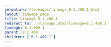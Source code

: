 ```yaml
---
permalink: /lineages/lineage_B.1.400.1.html
layout: lineage_page
title: Lineage B.1.400.1
redirect_to: ../lineage.html?lineage=B.1.400.1
lineage: B.1.400.1
parent: B.1.400
children: ['B.1.400.1']
---
```

